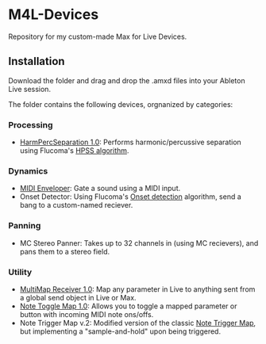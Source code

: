# M4L-Devices
Repository for my custom-made Max for Live Devices.

## Installation

Download the folder and drag and drop the .amxd files into your Ableton Live session. 

The folder contains the following devices, orgnanized by categories:

### Processing

- [HarmPercSeparation 1.0](https://maxforlive.com/library/device/7920/harmpercseparation): Performs harmonic/percussive separation using Flucoma's [HPSS algorithm](https://learn.flucoma.org/reference/hpss/).

### Dynamics

- [MIDI Enveloper](https://maxforlive.com/library/device/8221/midi-enveloper): Gate a sound using a MIDI input.
- Onset Detector: Using Flucoma's [Onset detection](https://learn.flucoma.org/reference/onsetslice/) algorithm, send a bang to a custom-named reciever. 

### Panning

- MC Stereo Panner: Takes up to 32 channels in (using MC recievers), and pans them to a stereo field.

### Utility

- [MultiMap Receiver 1.0](https://maxforlive.com/library/device/8060/multimap-receiver): Map any parameter in Live to anything sent from a global send object in Live or Max.
- [Note Toggle Map 1.0](https://maxforlive.com/library/device/8074/note-toggle-map): Allows you to toggle a mapped parameter or button with incoming MIDI note ons/offs.
- Note Trigger Map v.2: Modified version of the classic [Note Trigger Map](https://maxforlive.com/library/device/7056/note-trigger-map	), but implementing a "sample-and-hold" upon being triggered.

